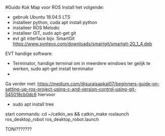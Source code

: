 #Guido Kok
Map voor ROS
Install het volgende:
- gebruik Ubuntu 18.04.5 LTS
- installeer python, cuda apt install python
- installeer ROS Melodic
- installeer GIT, sudo apt-get git
- evt git interface bijv. SmartGit https://www.syntevo.com/downloads/smartgit/smartgit-20_1_4.deb


EVT handige software:
- Terminator, handige terminal om in meerdere windows ter gelijk te werken, sudo apt-get install terminator
-


Ga verder met:
https://medium.com/@surajsapkal07/beginners-guide-on-setting-up-ros-project-using-c-and-version-control-using-git-545018cb0dc6
hiervoor
- sudo apt install tree


start commands:
cd ~/catkin_ws && catkin_make
roslaunch ros_desktop_robot ros_desktop_robot.launch

TONI???????

